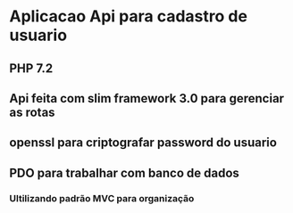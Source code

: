 # Aplicacao Api para cadastro de usuario


## PHP 7.2
## Api feita com slim framework 3.0 para gerenciar as rotas
## openssl para criptografar password do usuario
## PDO para trabalhar com banco de dados
### Ultilizando padrão MVC para organização